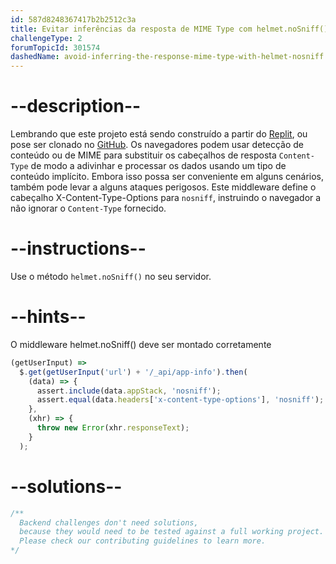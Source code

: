 ```yaml
---
id: 587d8248367417b2b2512c3a
title: Evitar inferências da resposta de MIME Type com helmet.noSniff()
challengeType: 2
forumTopicId: 301574
dashedName: avoid-inferring-the-response-mime-type-with-helmet-nosniff
---
```


# --description--

Lembrando que este projeto está sendo construído a partir do [Replit](https://replit.com/github/freeCodeCamp/boilerplate-infosec), ou pose ser clonado no [GitHub](https://github.com/freeCodeCamp/boilerplate-infosec/). Os navegadores podem usar detecção de conteúdo ou de MIME para substituir os cabeçalhos de resposta `Content-Type` de modo a adivinhar e processar os dados usando um tipo de conteúdo implícito. Embora isso possa ser conveniente em alguns cenários, também pode levar a alguns ataques perigosos. Este middleware define o cabeçalho X-Content-Type-Options para `nosniff`, instruindo o navegador a não ignorar o `Content-Type` fornecido.

# --instructions--

Use o método `helmet.noSniff()` no seu servidor.

# --hints--

O middleware helmet.noSniff() deve ser montado corretamente

```js
(getUserInput) =>
  $.get(getUserInput('url') + '/_api/app-info').then(
    (data) => {
      assert.include(data.appStack, 'nosniff');
      assert.equal(data.headers['x-content-type-options'], 'nosniff');
    },
    (xhr) => {
      throw new Error(xhr.responseText);
    }
  );
```

# --solutions--

```js
/**
  Backend challenges don't need solutions, 
  because they would need to be tested against a full working project. 
  Please check our contributing guidelines to learn more.
*/
```
